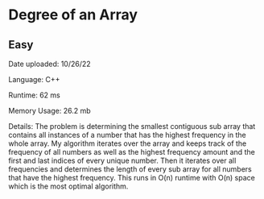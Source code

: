 
# Degree of an Array

## Easy

Date uploaded: 10/26/22

Language: C++

Runtime: 62 ms

Memory Usage: 26.2 mb

Details: The problem is determining the smallest contiguous sub array that contains all instances of a number that has the highest frequency in the whole array. My algorithm iterates over the array and keeps track of the frequency of all numbers as well as the highest frequency amount and the first and last indices of every unique number. Then it iterates over all frequencies and determines the length of every sub array for all numbers that have the highest frequency. This runs in O(n) runtime with O(n) space which is the most optimal algorithm.
